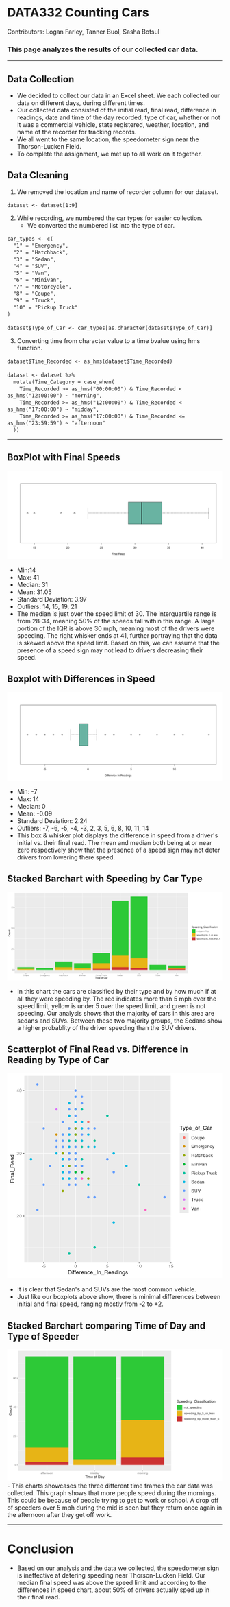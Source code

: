 # DATA332 Counting Cars
<p> Contributors: Logan Farley, Tanner Buol, Sasha Botsul</p>

### This page analyzes the results of our collected car data. 

---
## Data Collection
- We decided to collect our data in an Excel sheet. We each collected our data on different days, during different times.
- Our collected data consisted of the initial read, final read, difference in readings, date and time of the day recorded, type of car, whether or not it was a commercial vehicle, state registered, weather, location, and name of the recorder for tracking records.
- We all went to the same location, the speedometer sign near the Thorson-Lucken Field.
- To complete the assignment, we met up to all work on it together. 

## Data Cleaning
1.  We removed the location and name of recorder column for our dataset.
```
dataset <- dataset[1:9]
```
2. While recording, we numbered the car types for easier collection.
   - We converted the numbered list into the type of car.
```
car_types <- c(
  "1" = "Emergency",
  "2" = "Hatchback",
  "3" = "Sedan",
  "4" = "SUV",
  "5" = "Van",
  "6" = "Minivan",
  "7" = "Motorcycle",
  "8" = "Coupe",
  "9" = "Truck",
  "10" = "Pickup Truck"
)

dataset$Type_of_Car <- car_types[as.character(dataset$Type_of_Car)]
```
3. Converting time from character value to a time bvalue using hms function.
```
dataset$Time_Recorded <- as_hms(dataset$Time_Recorded)

dataset <- dataset %>%
  mutate(Time_Category = case_when(
    Time_Recorded >= as_hms("00:00:00") & Time_Recorded < as_hms("12:00:00") ~ "morning",
    Time_Recorded >= as_hms("12:00:00") & Time_Recorded < as_hms("17:00:00") ~ "midday",
    Time_Recorded >= as_hms("17:00:00") & Time_Recorded <= as_hms("23:59:59") ~ "afternoon"
  ))
```
---
## BoxPlot with Final Speeds
<img src= 'Images/final_read_box.png'>

- Min:14
- Max: 41
- Median: 31
- Mean: 31.05
- Standard Deviation: 3.97
- Outliers: 14, 15, 19, 21
- The median is just over the speed limit of 30. The interquartile range is from 28-34, meaning 50% of the speeds fall within this range. A large portion of the IQR is above 30 mph, meaning most of the drivers were speeding. The right whisker ends at 41, further portraying that the data is skewed above the speed limit. Based on this, we can assume that the presence of a speed sign may not lead to drivers decreasing their speed.
  
## Boxplot with Differences in Speed
<img src= 'Images/difference_boxplot.png'>

- Min: -7
- Max: 14
- Median: 0
- Mean: -0.09
- Standard Deviation: 2.24
- Outliers: -7, -6, -5, -4, -3, 2, 3, 5, 6, 8, 10, 11, 14
- This box & whisker plot displays the difference in speed from a driver's initial vs. their final read. The mean and median both being at or near zero respectively show that the presence of a speed sign may not deter drivers from lowering there speed.

## Stacked Barchart with Speeding by Car Type
<img src= 'Images/speeding_by_car.png'>

- In this chart the cars are classified by their type and by how much if at all they were speeding by. The red indicates more than 5 mph over the speed limit, yellow is under 5 over the speed limit, and green is not speeding. Our analysis shows that the majority of cars in this area are sedans and SUVs. Between these two majority groups, the Sedans show a higher probablity of the driver speeding than the SUV drivers.

## Scatterplot of Final Read vs. Difference in Reading by Type of Car
<img src= 'Images/scatterplot.png'>

- It is clear that Sedan's and SUVs are the most common vehicle.
- Just like our boxplots above show, there is minimal differences between initial and final speed, ranging mostly from -2 to +2. 

## Stacked Barchart comparing Time of Day and Type of Speeder
<img src='Images/time_day.png'>
- This charts showcases the three different time frames the car data was collected. This graph shows that more people speed during the mornings. This could be because of people trying to get to work or school. A drop off of speeders over 5 mph during the mid is seen but they return once again in the afternoon after they get off work.

---
# Conclusion
- Based on our analysis and the data we collected, the speedometer sign is ineffective at detering speeding near Thorson-Lucken Field. Our median final speed was above the speed limit and according to the differences in speed chart, about 50% of drivers actually sped up in their final read. 


